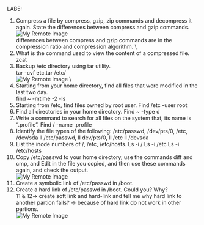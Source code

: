 LAB5:
1. Compress a file by compress, gzip, zip commands and decompress it again. State the differences between compress and gzip commands. \
![My Remote Image](https://user-images.githubusercontent.com/110028481/209424232-a40e4193-2a5b-419c-97e4-ddfd86a6d11b.png) \
differences between compress and gzip commands are in the compression ratio and compression algorithm. \
2. What is the command used to view the content of a compressed file.
zcat
3. Backup /etc directory using tar utility. \
tar -cvf etc.tar /etc/                  \
![My Remote Image](https://user-images.githubusercontent.com/110028481/209424238-6eedc643-c15a-4765-99f4-7f4ae319922e.png) \
4. Starting from your home directory, find all files that were modified in the last two day. \
find ~ -mtime -2 -ls
5. Starting from /etc, find files owned by root user.
Find /etc -user root
6. Find all directories in your home directory.
Find ~ -type d 
7. Write a command to search for all files on the system that, its name is “.profile”.
Find / -name .profile
8. Identify the file types of the following: /etc/passwd, /dev/pts/0, /etc, /dev/sda
ll /etc/passwd,
ll dev/pts/0,
ll /etc
ll /devsda
9. List the inode numbers of /, /etc, /etc/hosts.
Ls -i /
Ls -i /etc
Ls -i /etc/hosts
10. Copy /etc/passwd to your home directory, use the commands diff and cmp, and Edit in the
file you copied, and then use these commands again, and check the output. \
![My Remote Image](https://user-images.githubusercontent.com/110028481/209424240-337fd873-3c2c-4a88-bb7c-cbc530bc642d.png)
11. Create a symbolic link of /etc/passwd in /boot.
12. Create a hard link of /etc/passwd in /boot. Could you? Why? \
11 & 12→  create soft link and hard-link and tell me why hard link to another partion fails? → because of hard link do not work in other partions. \
![My Remote Image](https://user-images.githubusercontent.com/110028481/209424389-8d2e95ff-60af-4397-9c38-3dd499e8ceac.png)
